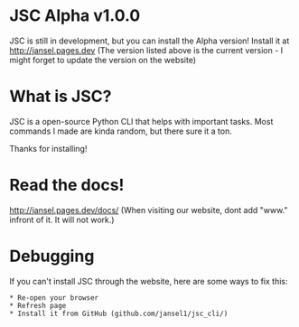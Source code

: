 
# JSC Alpha v1.0.0 
JSC is still in development, but you can install the Alpha version! Install it at http://jansel.pages.dev
(The version listed above is the current version - I might forget to update the version on the website)

# What is JSC?


JSC is a open-source Python CLI that helps with important tasks.
Most commands I made are kinda random, but there sure it a ton.


Thanks for installing!

# Read the docs!
http://jansel.pages.dev/docs/
(When visiting our website, dont add "www." infront of it. It will not work.)

# Debugging

If you can't install JSC through the website, here are some ways to fix this:

    * Re-open your browser
    * Refresh page
    * Install it from GitHub (github.com/jansel1/jsc_cli/)